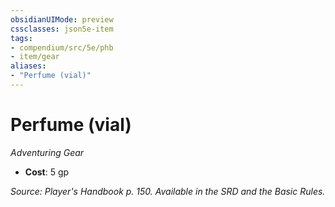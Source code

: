 ```yaml
---
obsidianUIMode: preview
cssclasses: json5e-item
tags:
- compendium/src/5e/phb
- item/gear
aliases: 
- "Perfume (vial)"
---
```

# Perfume (vial)
*Adventuring Gear*  

- **Cost**: 5 gp

*Source: Player's Handbook p. 150. Available in the SRD and the Basic Rules.*